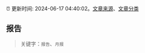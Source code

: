 :alarm_clock: 更新时间: 2024-06-17 04:40:02。[文章来源](/README.md)、[文章分类](/TAGS.md)

## 报告


> 关键字：`报告`、`月报`



